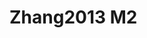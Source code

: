 <a name="material" />

# Zhang2013 M2
<script type="application/ld+json">
  {
    "@context": "https://schema.org/",
    "@type": "ChemicalSubstance",
    "http://purl.org/dc/terms/conformsTo":
      {
        "@type": "CreativeWork",
        "@id": "https://bioschemas.org/profiles/ChemicalSubstance/0.4-RELEASE/"
      },
    "@id": "https://egonw.github.io/nanowiki/nanowiki307.html#material",
    "name": "Zhang2013 M2",
    "sameAs: "http://127.0.0.1/mediawiki/index.php/Special:URIResolver/Zhang2013_M2"
  }
</script>

